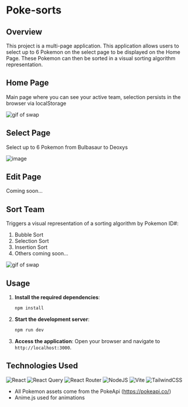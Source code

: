 # Poke-sorts

## Overview

This project is a multi-page application. This application allows users to select up to 6 Pokemon on the select page to be displayed on the Home Page. These Pokemon can then be sorted in a visual sorting algorithm representation.

## Home Page
Main page where you can see your active team, selection persists in the browser via localStorage

![gif of swap](https://media.giphy.com/media/v1.Y2lkPTc5MGI3NjExZjQ5bmk4bjc5Z3gxcW55N2dlNm9lamRxZnc4d3M3anNrMWlrdWNyMiZlcD12MV9pbnRlcm5hbF9naWZfYnlfaWQmY3Q9Zw/WMW9nj07NxUFJmkwce/giphy.gif)


## Select Page
Select up to 6 Pokemon from Bulbasaur to Deoxys

![image](https://github.com/palexandre1/Poke-sorts/assets/19582756/a847f77c-51c4-462b-9d17-40000d700c4a)


## Edit Page
Coming soon...

## Sort Team
Triggers a visual representation of a sorting algorithm by Pokemon ID#:
1. Bubble Sort
2. Selection Sort
3. Insertion Sort
4. Others coming soon...

![gif of swap](https://media.giphy.com/media/v1.Y2lkPTc5MGI3NjExdG0zZzRsanA3aGdncnc3M3ZhaDNqcWtodGJrc3Bod2hpNHh1b3Z6NCZlcD12MV9pbnRlcm5hbF9naWZfYnlfaWQmY3Q9Zw/JvJif8VjR5x5COkpCo/giphy.gif)

## Usage

1. **Install the required dependencies**:
    ```bash
    npm install
    ```

2. **Start the development server**:
    ```bash
    npm run dev
    ```
3. **Access the application**:
    Open your browser and navigate to `http://localhost:3000`.


## Technologies Used
![React](https://img.shields.io/badge/react-%2320232a.svg?style=for-the-badge&logo=react&logoColor=%2361DAFB)
![React Query](https://img.shields.io/badge/-React%20Query-FF4154?style=for-the-badge&logo=react%20query&logoColor=white)
![React Router](https://img.shields.io/badge/React_Router-CA4245?style=for-the-badge&logo=react-router&logoColor=white)
![NodeJS](https://img.shields.io/badge/node.js-6DA55F?style=for-the-badge&logo=node.js&logoColor=white)
![Vite](https://img.shields.io/badge/vite-%23646CFF.svg?style=for-the-badge&logo=vite&logoColor=white)
![TailwindCSS](https://img.shields.io/badge/tailwindcss-%2338B2AC.svg?style=for-the-badge&logo=tailwind-css&logoColor=white)
- All Pokemon assets come from the PokeApi (https://pokeapi.co/)
- Anime.js used for animations
